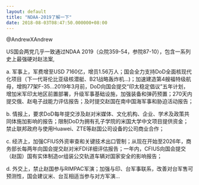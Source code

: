 ```yaml
---
layout: default
title: "NDAA-2019了解一下"
date: 2018-08-03T08:47:50.000000+08:00
---
```


@AndrewXAndrew

US国会两党几乎一致通过NDAA 2019（众院359-54，参院87-10），包含一系列史上最强硬对赵法案,

a. 军事上，军费增至USD 7160亿，增员1.56万人；国会全力支持DoD全面核现代化项目（下一代哥伦比亚级核潜艇、B21战略轰炸机…)；加速建造第4艘福特级航母，增购77架F-35…2019年3月前，DoD向国会提交“印太稳定倡议”五年计划，增加米军印太地区前置部署，升级军事基础设施，加强装备和弹药预置；270天内提交俄、赵电子战能力评估报告；及时提交赵国在南中国海军事和胁迫活动报告；

b. 情报上，要求DoD每年提交涉及赵对米媒体、文化机构、企业、学术及政策共同体施加影响的报告；限制DoD为拥有孔子学院的米国大学中文项目提供资金；禁止联邦政府与使用Huawei、ZTE等赵国公司设备的公司商业合作；

c. 经济上，加强CFIUS外资审查和关键技术出口管制；从现在开始至2026年，商务部长每两年向国会提交赵对米FDI详细评估报告；一年内，CFIUS向国会提交（赵国）国有实体制造or组装公交轨道车辆对国家安全的影响报告；

d. 外交上，禁止赵国参与RIMPAC军演；加强与印、台军事联系，改善对台军售可预测性，国会建议米、台互相适当参与对方军演…

